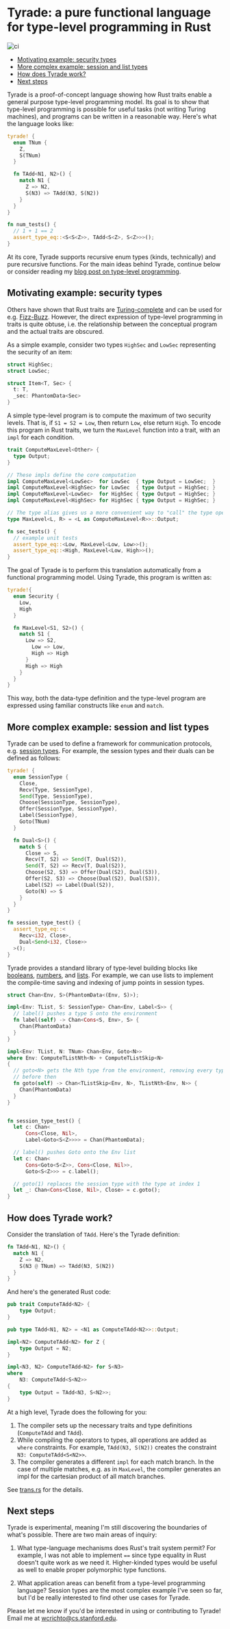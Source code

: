 # Tyrade: a pure functional language for type-level programming in Rust

![ci](https://github.com/willcrichton/tyrade/workflows/ci/badge.svg)

* [Motivating example: security types](#motivating-example-security-types)
* [More complex example: session and list types](#more-complex-example-session-and-list-types)
* [How does Tyrade work?](#how-does-tyrade-work)
* [Next steps](#next-steps)

Tyrade is a proof-of-concept language showing how Rust traits enable a general purpose type-level programming model. Its goal is to show that type-level programming is possible for useful tasks (not writing Turing machines), and programs can be written in a reasonable way. Here's what the language looks like:

```rust
tyrade! {
  enum TNum {
    Z,
    S(TNum)
  }

  fn TAdd<N1, N2>() {
    match N1 {
      Z => N2,
      S(N3) => TAdd(N3, S(N2))
    }
  }
}

fn num_tests() {
  // 1 + 1 == 2
  assert_type_eq::<S<S<Z>>, TAdd<S<Z>, S<Z>>>();
}
```

At its core, Tyrade supports recursive enum types (kinds, technically) and pure recursive functions. For the main ideas behind Tyrade, continue below or consider reading my [blog post on type-level programming](http://willcrichton.net/notes/type-level-programming/).

## Motivating example: security types

Others have shown that Rust traits are [Turing-complete](https://sdleffler.github.io/RustTypeSystemTuringComplete/) and can be used for e.g. [Fizz-Buzz](https://github.com/doctorn/trait-eval). However, the direct expression of type-level programming in traits is quite obtuse, i.e. the relationship between the conceptual program and the actual traits are obscured.

As a simple example, consider two types `HighSec` and `LowSec` representing the security of an item:

```rust
struct HighSec;
struct LowSec;

struct Item<T, Sec> {
  t: T,
  _sec: PhantomData<Sec>
}
```

A simple type-level program is to compute the maximum of two security levels. That is, if `S1 = S2 = Low`, then return `Low`, else return `High`. To encode this program in Rust traits, we turn the `MaxLevel` function into a trait, with an `impl` for each condition.

```rust
trait ComputeMaxLevel<Other> {
  type Output;
}

// These impls define the core computation
impl ComputeMaxLevel<LowSec>  for LowSec  { type Output = LowSec;  }
impl ComputeMaxLevel<HighSec> for LowSec  { type Output = HighSec; }
impl ComputeMaxLevel<LowSec>  for HighSec { type Output = HighSec; }
impl ComputeMaxLevel<HighSec> for HighSec { type Output = HighSec; }

// The type alias gives us a more convenient way to "call" the type operator
type MaxLevel<L, R> = <L as ComputeMaxLevel<R>>::Output;

fn sec_tests() {
  // example unit tests
  assert_type_eq::<Low, MaxLevel<Low, Low>>();
  assert_type_eq::<High, MaxLevel<Low, High>>();
}
```

The goal of Tyrade is to perform this translation automatically from a functional programming model. Using Tyrade, this program is written as:

```rust
tyrade!{
  enum Security {
    Low,
    High
  }

  fn MaxLevel<S1, S2>() {
    match S1 {
      Low => S2,
        Low => Low,
        High => High
      }
      High => High
    }
  }
}
```

This way, both the data-type definition and the type-level program are expressed using familiar constructs like `enum` and `match`.

## More complex example: session and list types

Tyrade can be used to define a framework for communication protocols, e.g. [session types](https://github.com/Munksgaard/session-types/). For example, the session types and their duals can be defined as follows:

```rust
tyrade! {
  enum SessionType {
    Close,
    Recv(Type, SessionType),
    Send(Type, SessionType),
    Choose(SessionType, SessionType),
    Offer(SessionType, SessionType),
    Label(SessionType),
    Goto(TNum)
  }

  fn Dual<S>() {
    match S {
      Close => S,
      Recv(T, S2) => Send(T, Dual(S2)),
      Send(T, S2) => Recv(T, Dual(S2)),
      Choose(S2, S3) => Offer(Dual(S2), Dual(S3)),
      Offer(S2, S3) => Choose(Dual(S2), Dual(S3)),
      Label(S2) => Label(Dual(S2)),
      Goto(N) => S
    }
  }
}

fn session_type_test() {
  assert_type_eq::<
    Recv<i32, Close>,
    Dual<Send<i32, Close>>
  >();
}
```

Tyrade provides a standard library of type-level building blocks like [booleans](https://github.com/willcrichton/tyrade/blob/master/src/tyrade_bool.rs), [numbers](https://github.com/willcrichton/tyrade/blob/master/src/tyrade_num.rs), and [lists](https://github.com/willcrichton/tyrade/blob/master/src/tyrade_list.rs). For example, we can use lists to implement the compile-time saving and indexing of jump points in session types.

```rust
struct Chan<Env, S>(PhantomData<(Env, S)>);

impl<Env: TList, S: SessionType> Chan<Env, Label<S>> {
  // label() pushes a type S onto the environment
  fn label(self) -> Chan<Cons<S, Env>, S> {
    Chan(PhantomData)
  }
}

impl<Env: TList, N: TNum> Chan<Env, Goto<N>>
where Env: ComputeTListNth<N> + ComputeTListSkip<N>
{
  // goto<N> gets the Nth type from the environment, removing every type
  // before then
  fn goto(self) -> Chan<TListSkip<Env, N>, TListNth<Env, N>> {
    Chan(PhantomData)
  }
}


fn session_type_test() {
  let c: Chan<
      Cons<Close, Nil>,
      Label<Goto<S<Z>>>> = Chan(PhantomData);

  // label() pushes Goto onto the Env list
  let c: Chan<
      Cons<Goto<S<Z>>, Cons<Close, Nil>>,
      Goto<S<Z>>> = c.label();

  // goto(1) replaces the session type with the type at index 1
  let _: Chan<Cons<Close, Nil>, Close> = c.goto();
}
```

## How does Tyrade work?

Consider the translation of `TAdd`. Here's the Tyrade definition:

```rust
fn TAdd<N1, N2>() {
  match N1 {
    Z => N2,
    S(N3 @ TNum) => TAdd(N3, S(N2))
  }
}
```

And here's the generated Rust code:

```rust
pub trait ComputeTAdd<N2> {
    type Output;
}

pub type TAdd<N1, N2> = <N1 as ComputeTAdd<N2>>::Output;

impl<N2> ComputeTAdd<N2> for Z {
    type Output = N2;
}

impl<N3, N2> ComputeTAdd<N2> for S<N3>
where
    N3: ComputeTAdd<S<N2>>
{
    type Output = TAdd<N3, S<N2>>;
}
```

At a high level, Tyrade does the following for you:
1. The compiler sets up the necessary traits and type definitions (`ComputeTAdd` and `TAdd`).
2. While compiling the operators to types, all operations are added as `where` constraints. For example, `TAdd(N3, S(N2))` creates the constraint `N3: ComputeTAdd<S<N2>>`.
3. The compiler generates a different `impl` for each match branch. In the case of multiple matches, e.g. as in `MaxLevel`, the compiler generates an impl for the cartesian product of all match branches.

See [trans.rs](https://github.com/willcrichton/tyrade/blob/master/tyrade-macro/src/trans.rs) for the details.

## Next steps

Tyrade is experimental, meaning I'm still discovering the boundaries of what's possible. There are two main areas of inquiry:

1. What type-language mechanisms does Rust's trait system permit? For example, I was not able to implement `==` since type equality in Rust doesn't quite work as we need it. Higher-kinded types would be useful as well to enable proper polymorphic type functions.

2. What application areas can benefit from a type-level programming language? Session types are the most complex example I've seen so far, but I'd be really interested to find other use cases for Tyrade.

Please let me know if you'd be interested in using or contributing to Tyrade! Email me at wcrichto@cs.stanford.edu.
